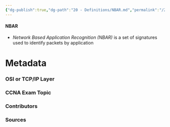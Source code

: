 ```yaml
---
{"dg-publish":true,"dg-path":"20 - Definitions/NBAR.md","permalink":"/20-definitions/nbar/","tags":["defs_ccna"]}
---
```


#### NBAR
- *Network Based Application Recognition (NBAR)* is a set of signatures used to identify packets by application


# Metadata
### OSI or TCP/IP Layer

### CCNA Exam Topic

### Contributors

### Sources

